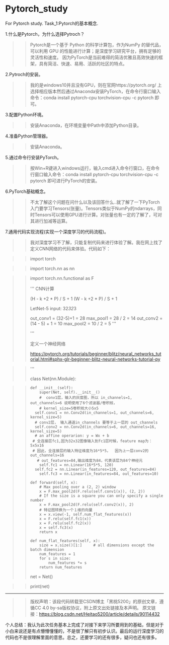 # Pytorch_study
For Pytorch study.
Task_1:Pytorch的基本概念.

1.什么是Pytorch，为什么选择Pytroch？
>> Pytorch是一个基于 Python 的科学计算包，作为NumPy 的替代品，可以利用 GPU 的性能进行计算；是深度学习研究平台，拥有足够的灵活性和速度。
>> 因为PyTorch是当前难得的简洁优雅且高效快速的框架，具有简洁、快速、易用、活跃的社区的特点。

2.Pytroch的安装。
>> 我的是windows10并且没有GPU，则在官网https://pytorch.org/ 上选择相应版本然后通过Anaconda安装PyTorch，在命令行窗口输入命令：conda install pytorch-cpu torchvision-cpu -c pytorch 即可。

3.配置Python环境。
>> 安装Anaconda，在环境变量中Path中添加Python目录。

4.准备Python管理器。
>> 安装Anaconda。

5.通过命令行安装PyTorch。
>> 按Win+R键进入windows运行，输入cmd进入命令行窗口，在命令行窗口输入命令：conda install pytorch-cpu torchvision-cpu -c pytorch 即可进行PyTorch的安装。

6.PyTorch基础概念。
>> 不太了解这个问题在问什么以及该回答什么..就了解了一下PyTorch入门要学习Tensors(张量)。Tensors类似于NumPy的ndarrays，同时Tensors可以使用GPU进行计算。对张量也有一定的了解了，可对其进行加减等运算。

7.通用代码实现流程(实现一个深度学习的代码流程)。
>> 我对深度学习不了解，只能复制代码来进行体验了解。我在网上找了定义CNN网络的代码来体验。代码如下：


>> import torch

>> import torch.nn as nn

>> import torch.nn.functional as F
>> 
>> 
>> '''
>> CNN计算
>> 
>> (H - k +2 * P) / S + 1
>> (W - k +2 * P) / S + 1
>> 
>> LetNet-5 
>> input: 32*32*3
>> 
>> out_conv1 = (32-5)+1 = 28 
>> max_pool1 = 28 / 2 = 14
>> out_conv2 = (14 - 5) + 1 = 10
>> max_pool2 = 10 / 2 = 5
>> '''
>> 
>> '''
>> 
>> 定义一个神经网络
>> 
>> https://pytorch.org/tutorials/beginner/blitz/neural_networks_tutorial.html#sphx-glr-beginner-blitz-neural-networks-tutorial-py

>> '''
>> 
>> 
>> class Net(nn.Module):

>>     def __init__(self):
>>         super(Net, self).__init__()
>>         #  conv1层，输入的灰度图，所以 in_channels=1, out_channels=6 说明使用了6个滤波器/卷积核，
>>         # kernel_size=5卷积核大小5x5
>>       self.conv1 = nn.Conv2d(in_channels=1, out_channels=6, kernel_size=5)
>>       # conv2层， 输入通道in_channels 要等于上一层的 out_channels
>>       self.conv2 = nn.Conv2d(in_channels=6, out_channels=16, kernel_size=5)
>>       # an affine operarion: y = Wx + b
>>      # 全连接层fc1,因为32x32图像输入到fc1层时候，feature map为： 5x5x16
>>      # 因此，全连接层的输入特征维度为16*5*5，  因为上一层conv2的out_channels=16
>>        # out_features=84,输出维度为84，代表该层为84个神经元
>>         self.fc1 = nn.Linear(16*5*5, 120)
>>       self.fc2 = nn.Linear(in_features=120, out_features=84)
>>         self.fc3 = nn.Linear(in_features=84, out_features=10)
>> 
>>     def forward(self, x):
>>         # Max pooling over a (2, 2) window
>>         x = F.max_pool2d(F.relu(self.conv1(x)), (2, 2))
>>         # If the size is a square you can only specify a single number
>>         x = F.max_pool2d(F.relu(self.conv2(x)), 2)
>>         # 特征图转换为一个１维的向量
>>         x = x.view(-1, self.num_flat_features(x))
>>         x = F.relu(self.fc1(x))
>>         x = F.relu(self.fc2(x))
>>         x = self.fc3(x)
>>         return x
>> 
>>     def num_flat_features(self, x):
>>         size = x.size()[1:]     # all dimensions except the batch dimension
>>         num_features = 1
>>         for s in size:
>>             num_features *= s
>>         return num_features
>> 
>> net = Net()

>> print(net)

--------------------- 
>> 版权声明：该段代码转载至CSDN博主「黑桃5200」的原创文章，遵循CC 4.0 by-sa版权协议，附上原文出处链接及本声明。
>> 原文链接：https://blog.csdn.net/Heitao5200/article/details/90114432


个人总结：我认为此次任务基本上完成了对接下来学习所要用到的基础，但是对于小白来说还是有点懵懵懂懂的，不是很了解只有初步认识。最后的运行深度学习的代码也不是很理解里面的意思。总之，还要学习的还有很多，疑问也还有很多。
